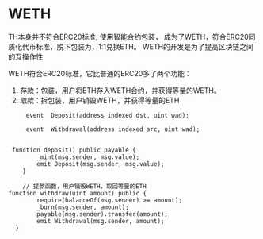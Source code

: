 # WETH
TH本身并不符合ERC20标准, 使用智能合约包装， 成为了WETH，符合ERC20同质化代币标准，脱下包装为，1:1兑换ETH。 WETH的开发是为了提高区块链之间的互操作性

WETH符合ERC20标准，它比普通的ERC20多了两个功能：
1. 存款：包装，用户将ETH存入WETH合约，并获得等量的WETH。 
2. 取款：拆包装，用户销毁WETH，并获得等量的ETH




```solidity
     event  Deposit(address indexed dst, uint wad);

     event  Withdrawal(address indexed src, uint wad);


 function deposit() public payable {
        _mint(msg.sender, msg.value);
        emit Deposit(msg.sender, msg.value);
    }

    // 提款函数，用户销毁WETH，取回等量的ETH
function withdraw(uint amount) public {
        require(balanceOf(msg.sender) >= amount);
        _burn(msg.sender, amount);
        payable(msg.sender).transfer(amount);
        emit Withdrawal(msg.sender, amount);
  }

```